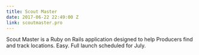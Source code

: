 ```yaml
---
title: Scout Master
date: 2017-06-22 22:49:00 Z
link: scoutmaster.pro
---
```


Scout Master is a Ruby on Rails application designed to help Producers find and track locations. Easy. Full launch scheduled for July.